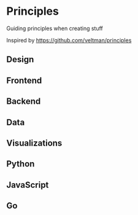# Principles

Guiding principles when creating stuff

Inspired by https://github.com/veltman/principles

## Design

## Frontend

## Backend

## Data

## Visualizations

## Python

## JavaScript

## Go
